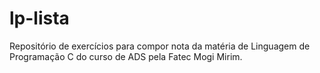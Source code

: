 # lp-lista
Repositório de exercícios para compor nota da matéria de Linguagem de Programação C do curso de ADS pela Fatec Mogi Mirim.
